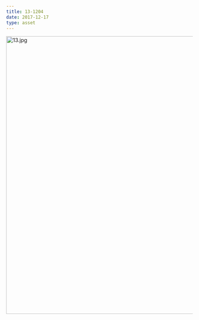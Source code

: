 ```yaml
---
title: 13-1204
date: 2017-12-17
type: asset
---
```

<img src="http://ccnmtl.columbia.edu/projects/histologylab/assets/images/13.jpg" height="750" alt="13.jpg" style="margin: 0;padding: 0;border: 0;">